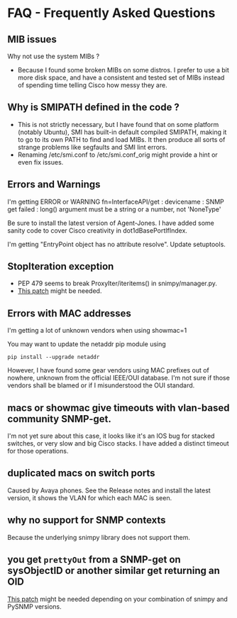 FAQ - Frequently Asked Questions
================================


## MIB issues

Why not use the system  MIBs ?

- Because I found some broken MIBs on some distros. I prefer to use a bit more disk space, and have a consistent and tested set of MIBs instead of spending time telling Cisco how messy they are.

## Why is SMIPATH defined in the code ?

- This is not strictly necessary, but I have found that on some platform (notably Ubuntu), SMI has built-in default compiled SMIPATH, making it to go to its own PATH to find and load MIBs. It then produce all sorts of strange problems like segfaults and SMI lint errors.
- Renaming /etc/smi.conf to /etc/smi.conf_orig might provide a hint or even fix issues.

## Errors and Warnings

I'm getting ERROR or WARNING fn=InterfaceAPI/get : devicename : SNMP get failed : long() argument must be a string or a number, not 'NoneType'

Be sure to install the latest version of Agent-Jones. I have added some sanity code to cover Cisco creativity in dot1dBasePortIfIndex.

I'm getting "EntryPoint object has no attribute resolve". Update setuptools.

## StopIteration exception

- PEP 479 seems to break ProxyIter/iteritems() in snimpy/manager.py.
- [This patch](https://github.com/vincentbernat/snimpy/issues/83#issue-368722597) might be needed.

## Errors with MAC addresses

I'm getting a lot of unknown vendors when using showmac=1

You may want to update the netaddr pip module using

    pip install --upgrade netaddr

However, I have found some gear vendors using MAC prefixes out of nowhere, unknown from the official IEEE/OUI database. I'm not sure if those vendors shall be blamed or if I misunderstood the OUI standard.

## macs or showmac give timeouts with vlan-based community SNMP-get.

I'm not yet sure about this case, it looks like it's an IOS bug for stacked switches, or very slow and big Cisco stacks. I have added a distinct timeout for those operations.

## duplicated macs on switch ports

Caused by Avaya phones. See the Release notes and install the latest version, it shows the VLAN for which each MAC is seen.

## why no support for SNMP contexts

Because the underlying snimpy library does not support them.

## you get `prettyOut` from a SNMP-get on sysObjectID or another similar get returning an OID

[This patch](https://github.com/vincentbernat/snimpy/commit/d3a36082d417bb451e469f33938e1d0821b615ea) might be needed depending on your combination of snimpy and PySNMP versions.

